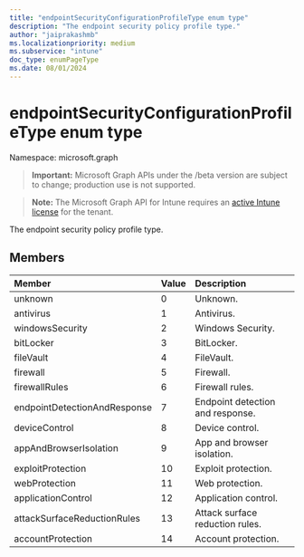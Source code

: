 ```yaml
---
title: "endpointSecurityConfigurationProfileType enum type"
description: "The endpoint security policy profile type."
author: "jaiprakashmb"
ms.localizationpriority: medium
ms.subservice: "intune"
doc_type: enumPageType
ms.date: 08/01/2024
---
```


# endpointSecurityConfigurationProfileType enum type

Namespace: microsoft.graph

> **Important:** Microsoft Graph APIs under the /beta version are subject to change; production use is not supported.

> **Note:** The Microsoft Graph API for Intune requires an [active Intune license](https://go.microsoft.com/fwlink/?linkid=839381) for the tenant.

The endpoint security policy profile type.

## Members
|Member|Value|Description|
|:---|:---|:---|
|unknown|0|Unknown.|
|antivirus|1|Antivirus.|
|windowsSecurity|2|Windows Security.|
|bitLocker|3|BitLocker.|
|fileVault|4|FileVault.|
|firewall|5|Firewall.|
|firewallRules|6|Firewall rules.|
|endpointDetectionAndResponse|7|Endpoint detection and response.|
|deviceControl|8|Device control.|
|appAndBrowserIsolation|9|App and browser isolation.|
|exploitProtection|10|Exploit protection.|
|webProtection|11|Web protection.|
|applicationControl|12|Application control.|
|attackSurfaceReductionRules|13|Attack surface reduction rules.|
|accountProtection|14|Account protection.|

